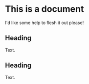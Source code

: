 # This is a document

I'd like some help to flesh it out please!

## Heading

Text.

## Heading

Text.

